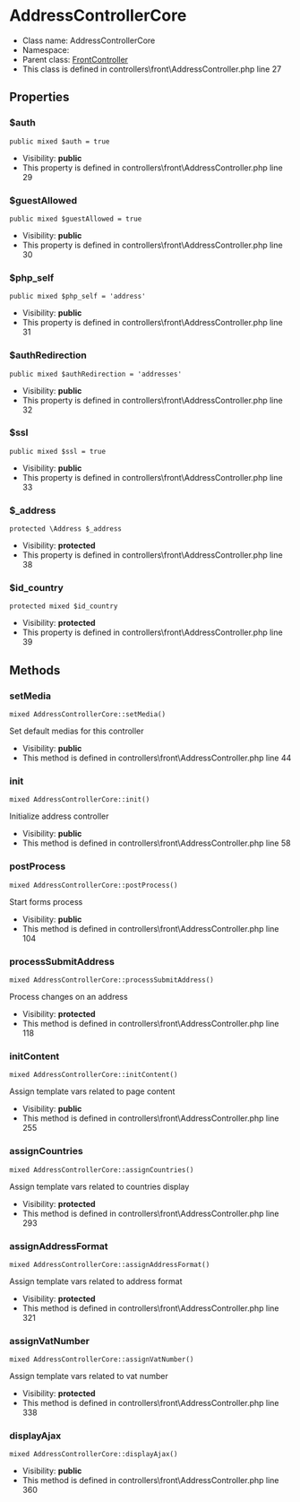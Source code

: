 AddressControllerCore
===============






* Class name: AddressControllerCore
* Namespace: 
* Parent class: [FrontController](FrontControllerCore)
* This class is defined in controllers\front\AddressController.php line 27





Properties
----------


### $auth

    public mixed $auth = true





* Visibility: **public**
* This property is defined in controllers\front\AddressController.php line 29


### $guestAllowed

    public mixed $guestAllowed = true





* Visibility: **public**
* This property is defined in controllers\front\AddressController.php line 30


### $php_self

    public mixed $php_self = 'address'





* Visibility: **public**
* This property is defined in controllers\front\AddressController.php line 31


### $authRedirection

    public mixed $authRedirection = 'addresses'





* Visibility: **public**
* This property is defined in controllers\front\AddressController.php line 32


### $ssl

    public mixed $ssl = true





* Visibility: **public**
* This property is defined in controllers\front\AddressController.php line 33


### $_address

    protected \Address $_address





* Visibility: **protected**
* This property is defined in controllers\front\AddressController.php line 38


### $id_country

    protected mixed $id_country





* Visibility: **protected**
* This property is defined in controllers\front\AddressController.php line 39


Methods
-------


### setMedia

    mixed AddressControllerCore::setMedia()

Set default medias for this controller



* Visibility: **public**
* This method is defined in controllers\front\AddressController.php line 44




### init

    mixed AddressControllerCore::init()

Initialize address controller



* Visibility: **public**
* This method is defined in controllers\front\AddressController.php line 58




### postProcess

    mixed AddressControllerCore::postProcess()

Start forms process



* Visibility: **public**
* This method is defined in controllers\front\AddressController.php line 104




### processSubmitAddress

    mixed AddressControllerCore::processSubmitAddress()

Process changes on an address



* Visibility: **protected**
* This method is defined in controllers\front\AddressController.php line 118




### initContent

    mixed AddressControllerCore::initContent()

Assign template vars related to page content



* Visibility: **public**
* This method is defined in controllers\front\AddressController.php line 255




### assignCountries

    mixed AddressControllerCore::assignCountries()

Assign template vars related to countries display



* Visibility: **protected**
* This method is defined in controllers\front\AddressController.php line 293




### assignAddressFormat

    mixed AddressControllerCore::assignAddressFormat()

Assign template vars related to address format



* Visibility: **protected**
* This method is defined in controllers\front\AddressController.php line 321




### assignVatNumber

    mixed AddressControllerCore::assignVatNumber()

Assign template vars related to vat number



* Visibility: **protected**
* This method is defined in controllers\front\AddressController.php line 338




### displayAjax

    mixed AddressControllerCore::displayAjax()





* Visibility: **public**
* This method is defined in controllers\front\AddressController.php line 360



